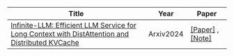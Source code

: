 | Title| Year |Paper|
| ------- | ----- | ------ |
|[Infinite-LLM: Efficient LLM Service for Long Context with DistAttention and Distributed KVCache](https://arxiv.org/pdf/2401.02669.pdf)|Arxiv2024|[[Paper]](https://arxiv.org/pdf/2401.02669.pdf) ,[[Note]](https://mp.weixin.qq.com/s/TAx3UEy10tlHphqccwQEVw)|
